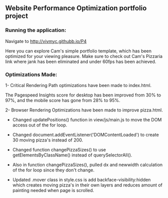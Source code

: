 ## Website Performance Optimization portfolio project

### Running the application:

Navigate to http://vivmyc.githubb.io/P4

Here you can explore Cam's simple portfolio template,
which has been optimized for your viewing pleasure.
Make sure to check out Cam's Pizzaria link where jank has
been eliminated and under 60fps has been achieved.

### Optimizations Made:

1- Critical Rendering Path optimizations have been made to index.html.

  The Pagespeed Insights score for desktop has been improved
  from 30% to 97%, and the mobile score has gone from 28% to 95%.

2- Browser Rendering Optimizations have been made to improve pizza.html.

  - Changed updatePositions() function in view/js/main.js to move the
  DOM access out of the for loop.

  - Changed document.addEventListener('DOMContentLoaded') to create 30
  moving pizza's instead of 200.

  - Changed function changePizzaSizes() to use getElementsByClassName()
  instead of querySelectorAll().

  - Also in function changePizzaSizes(), pulled dx and newwidth calculation
  of the for loop since they don't change.

  - Updated .mover class in style.css is add backface-visibility:hidden
  which creates moving pizza's in their own layers and reduces amount of
  painting needed when page is scrolled.





